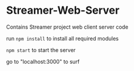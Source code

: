 # Streamer-Web-Server
Contains Streamer project web client server code

run 
`npm install` to install all required modules

`npm start` to start the server

go to "localhost:3000" to surf 
